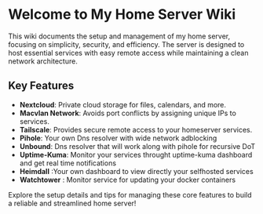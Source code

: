 # Welcome to My Home Server Wiki

This wiki documents the setup and management of my home server, focusing on simplicity, security, and efficiency. The server is designed to host essential services with easy remote access while maintaining a clean network architecture.

## Key Features
- **Nextcloud**: Private cloud storage for files, calendars, and more.  
- **Macvlan Network**: Avoids port conflicts by assigning unique IPs to services.  
- **Tailscale**: Provides secure remote access to your homeserver services.
- **Pihole**: Your own Dns resolver with wide network adblocking
- **Unbound**: Dns resolver that will work along with pihole for recursive DoT 
- **Uptime-Kuma**: Monitor your services throught uptime-kuma dashboard and get real time notifications
- **Heimdall** :Your own dashboard to view directly your selfhosted services
- **Watchtower** : Monitor service for updating your docker containers

Explore the setup details and tips for managing these core features to build a reliable and streamlined home server!




